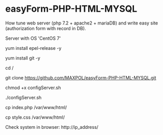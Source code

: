 # easyForm-PHP-HTML-MYSQL

How tune web server (php 7.2 + apache2 + mariaDB) and write easy site (authorization form with record in DB).

Server with OS 'CentOS 7'

yum install epel-release -y

yum install git -y

cd /

git clone https://github.com/MAXPOL/easyForm-PHP-HTML-MYSQL.git

chmod +x configServer.sh

./configServer.sh

cp index.php /var/www/html/

cp style.css /var/www/html/

Check system in browser: http://ip_address/
